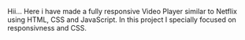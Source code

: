 Hii... Here i have made a fully responsive Video Player similar to Netflix using HTML, CSS and JavaScript. 
In this project I specially focused on responsivness and CSS. 
